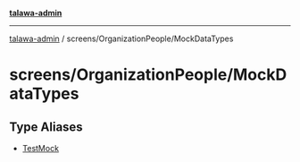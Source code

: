[**talawa-admin**](../../../README.md)

***

[talawa-admin](../../../modules.md) / screens/OrganizationPeople/MockDataTypes

# screens/OrganizationPeople/MockDataTypes

## Type Aliases

- [TestMock](type-aliases/TestMock.md)
